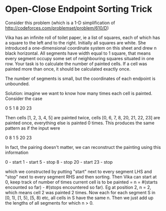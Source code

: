 # Open-Close Endpoint Sorting Trick

Consider this problem (which is a 1-D simplification of http://codeforces.com/problemset/problem/610/D)

Vika has an infinite roll of toilet paper, ie a list of squares, each of which has a square to the left and to the right. Initially all squares are white. She introduced a one-dimensional coordinate system on this sheet and drew n black horizontal. All segments have width equal to 1 square, that means every segment occupy some set of neighbouring squares situated in one row. Your task is to calculate the number of painted cells. If a cell was painted more than once, it should be calculated exactly once.

The number of segments is small, but the coordinates of each endpoint is unbounded.

Solution: imagine we want to know how many times each cell is painted. Consider the case

0 5
1 8
20 23

Then cells [1, 2, 3, 4, 5] are painted twice, cells [0, 6, 7, 8, 20, 21, 22, 23] are painted once, everything else is painted 0 times. This produces the same pattern as if the input were

0 8
1 5
20 23

In fact, the pairing doesn't matter, we can reconstruct the painting using this information

0 - start
1 - start
5 - stop
8 - stop
20 - start
23 - stop

which we constructed by putting "start" next to every segment LHS and "stop" next to every segment RHS and then sorting. Then Vika can start at 0, keep track of number of times current cell is to be painted = n = #(starts encounted so far) - #(stops encountered so far). Eg at position 2, n = 2, which means cell 2 was painted 2 times. Now each for each segment S in [0, 1), [1, 5), [5, 8) etc, all cells in S have the same n. Then we just add up the lengths of all segments for which n > 0.
